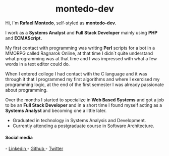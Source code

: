 <h1 align="center"> montedo-dev </h1>

<p> Hi, I`m <b>Rafael Montedo</b>, self-styled as <b>montedo-dev.</b> </p>

<p> I work as a <b>Systems Analyst</b> and <b>Full Stack Developer</b> mainly using <b>PHP</b> and <b>ECMAScript.</b></p>

<p>
My first contact with programming was writing <b>Perl</b> scripts for a bot in a MMORPG called Ragnarok Online, at that time I didn`t quite understand what programming was at that time and I was impressed with what a few words in a text editor could do.
</p>

<p>When I entered college I had contact with the C language and it was through it that I programmed my first algorithms and where I exercised my programming logic, at the end of the first semester I was already passionate about programming.
</p>

<p>
Over the months I started to specialize in<b> Web Based Systems</b> and got a job to be an <b>Full Stack Developer</b>  and in a short time I found myself acting as a <b>Systems Analyst </b>and becoming one a little later.
</p>

- Graduated in technology in Systems Analysis and Development.
- Currently attending a postgraduate course in Software Architecture.

<h4> Social media </h4>
- <a href="https://www.linkedin.com/in/montedo/?locale=en_US" target="_blank"> Linkedin </a>
- <a href="https://github.com/montedo-dev"> Github </a>
- <a href="https://twitter.com/montedo-dev"> Twitter </a>
